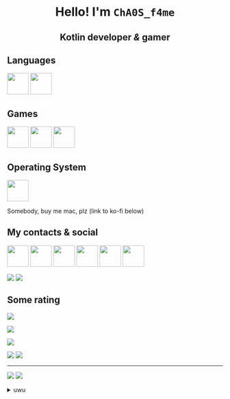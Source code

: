 <h1 align="center">Hello! I'm <code>ChA0S_f4me</code></h1>
<h2 align="center">Kotlin developer <i>&</i> gamer</h2>

## Languages
[<img src="https://i.imgur.com/YrghsTw.png" width="50">](https://kotlinlang.org) [<img src="https://i.imgur.com/qKwwYJj.png" width="50">](https://www.typescriptlang.org)

## Games
[<img src="https://i.imgur.com/1tAdOT1.png" width="50">](https://www.minecraft.net) [<img src="https://i.imgur.com/CodREKq.png" width="50">](https://steamcommunity.com/app/4000) [<img src="https://i.imgur.com/1z0BdNk.jpg" width="50">](https://steamcommunity.com/app/730)

## Operating System
[<img src="https://i.imgur.com/CgX6ym9.png" width="50">](https://www.microsoft.com/windows/windows-11)

Somebody, buy me mac, plz (link to ko-fi below)

## My contacts & social
[<img src="https://i.imgur.com/DWJroXT.png" width="50">](https://t.me/passive1st)
[<img src="https://i.imgur.com/khBvraT.png" width="50">](https://vk.com/passive1st)
[<img src="https://i.imgur.com/GdjY8tH.png" width="50">](https://www.youtube.com/channel/UClXEtELHc6OCBdV4yb2UBtA)
[<img src="https://i.imgur.com/iiN3qIc.png" width="50">](https://stackoverflow.com/users/14396165/passive1st)
[<img src="https://i.imgur.com/KtPxVZS.png" width="50">](https://steamcommunity.com/id/cha0s_f4me)
[<img src="https://i.imgur.com/Et5AJpz.png" width="50">](https://open.spotify.com/user/d6mqvxnjdu15gc8kifkasv079?si=783b54284f5f46bc)

![](https://img.shields.io/badge/Discord-ChA0S__f4me%230001-7289da?style=flat-square)
[![](https://img.shields.io/badge/Buy%20me%20a%20coffe-Ko--fi-blue?style=flat-square&logo=ko-fi)](https://ko-fi.com/passive1st)

## Some rating

![](https://img.shields.io/youtube/channel/subscribers/UClXEtELHc6OCBdV4yb2UBtA?logo=youtube&logoColor=red&style=flat-square)

![](https://img.shields.io/github/stars/cha0s-f4me?logo=github&style=flat-square)

![](https://img.shields.io/reddit/user-karma/combined/cha0s_f4me?logo=reddit&style=flat-square)

![](https://img.shields.io/discord/945365834396762152?label=FlashTransact&logo=discord&style=flat-square)
![](https://img.shields.io/discord/924049497762459728?label=FenceMC&logo=discord&style=flat-square)

---

![](https://github-readme-stats.vercel.app/api?username=cha0s-f4me&show_icons=true&theme=tokyonight&hide_border=true&bg_color=30,202020,151515)
![](https://github-readme-stats.vercel.app/api/top-langs/?username=cha0s-f4me&layout=compact&show_icons=true&theme=tokyonight&hide_border=true&bg_color=30,202020,151515)

<details>
  <summary>uwu</summary>
  Fuck java & python...
</details>
